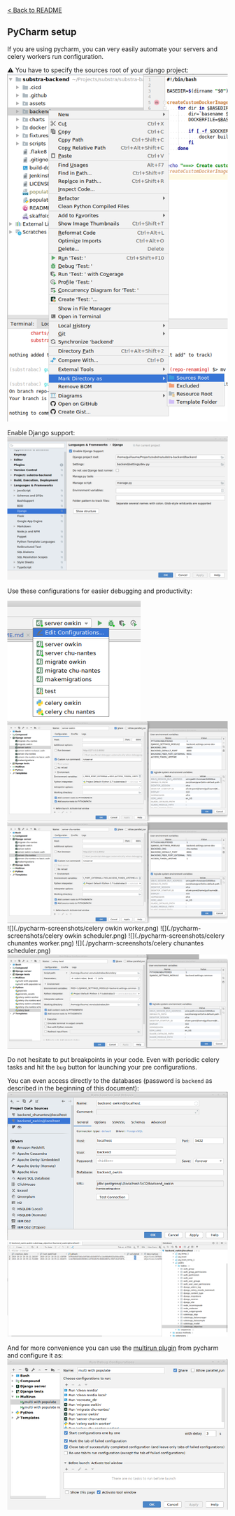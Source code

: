 [< Back to README](../README)

PyCharm setup
-------------

If you are using pycharm, you can very easily automate your servers and celery workers run configuration.

:warning: You have to specify the sources root of your django project:
![](./pycharm-screenshots/sources_root.png)

Enable Django support:
![](./pycharm-screenshots/django_enabled.png)

Use these configurations for easier debugging and productivity:

![](./pycharm-screenshots/conf.png)
![](./pycharm-screenshots/server_owkin.png)
![](./pycharm-screenshots/server_chunantes.png)
![](./pycharm-screenshots/celery owkin worker.png)
![](./pycharm-screenshots/celery owkin scheduler.png)
![](./pycharm-screenshots/celery chunantes worker.png)
![](./pycharm-screenshots/celery chunantes scheduler.png)
![](./pycharm-screenshots/celery_beat.png)

Do not hesitate to put breakpoints in your code. Even with periodic celery tasks and hit the `bug` button for launching your pre configurations.

You can even access directly to the databases (password is `backend` as described in the beginning of this document):
![](./pycharm-screenshots/database_owkin.png)
![](./pycharm-screenshots/database_owkin_challenges.png)

And for more convenience you can use the [multirun plugin](https://plugins.jetbrains.com/plugin/7248-multirun) from pycharm and configure it as:
![](./pycharm-screenshots/multirun.png)

